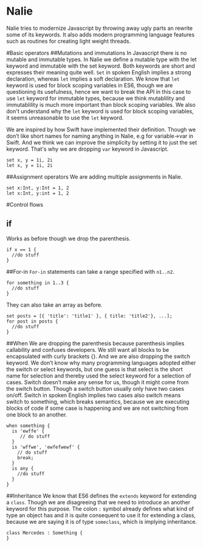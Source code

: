Nalie
=====

Nalie tries to modernize Javascript by throwing away ugly parts an rewrite some of its keywords. It also adds modern programming language features such as routines for creating light weight threads.

#Basic operators
##Mutations and immutations
In Javascript there is no mutable and immutable types. In Nalie we define a mutable type with the let keyword and immutable with the set keyword. Both keywords are short and expresses their meaning quite well. `Set` in spoken English implies a strong declaration, whereas `let` implies a soft declaration. We know that `let` keyword is used for block scoping variables in ES6, though we are questioning its usefulness, hence we want to break the API in this case to use `let` keyword for immutable types, because we think mutablility and immutablility is much more important than block scoping variables. We also don't understand why the `let` keyword is used for block scoping variables, it seems unreasonable to use the `let` keyword.

We are inspired by how Swift have implemented their definition. Though we don’t like short names for naming anything in Nalie, e.g for variable->var in Swift. And we think we can improve the simplicity by setting it to just the set keyword. That's why we are dropping `var` keyword in Javascript. 

```
set x, y = 1i, 2i
let x, y = 1i, 2i
```

##Assignment operators
We are adding multiple assignments in Nalie.
```
set x:Int, y:Int = 1, 2
let x:Int, y:int = 1, 2
```

#Control flows
## if
Works as before though we drop the parenthesis.
```
if x == 1 {
  //do stuff
}
```
##For-in
`For-in` statements can take a range specified with `n1..n2`.
```
for something in 1..3 {
  //do stuff
}
```
They can also take an array as before.

```
set posts = [{ 'title': 'title1' }, { title: 'title2'}, ...];
for post in posts {
  //do stuff
}
```


##When
We are dropping the parenthesis because parenthesis implies callability and confuses developers. We still want all blocks to be encapsulated with curly brackets {}. And we are also dropping the switch keyword. We don’t know why many programming languages adopted either the switch or select keywords, but one guess is that select is the short name for selection and thereby used the select keyword for a selection of cases. Switch doesn’t make any sense for us, though it might come from the switch button. Though a switch button usually only have two cases on/off. Switch in spoken English implies two cases also switch means switch to something, which breaks semantics, because we are executing blocks of code if some case is happening and we are not switching from one block to an another.

```
when something {
  is 'ewffe' {
     // do stuff
  }
  is 'wffwe', 'ewfefwewf' {
    // do stuff
    break;
  }
  is any {
    //do stuff
  }
}
```

##Inheritance
We know that ES6 defines the `extends` keyword for extending a `class`. Though we are disagreeing that we need to introduce an another keyword for this purpose. The colon `:` symbol already defines what kind of type an object has and it is quite consequent to use it for extending a class, because we are saying it is of type `someclass`, which is implying inheritance.

```
class Mercedes : Something {
}
```
